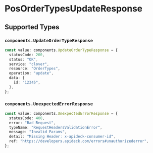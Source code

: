 # PosOrderTypesUpdateResponse


## Supported Types

### `components.UpdateOrderTypeResponse`

```typescript
const value: components.UpdateOrderTypeResponse = {
  statusCode: 200,
  status: "OK",
  service: "clover",
  resource: "OrderTypes",
  operation: "update",
  data: {
    id: "12345",
  },
};
```

### `components.UnexpectedErrorResponse`

```typescript
const value: components.UnexpectedErrorResponse = {
  statusCode: 400,
  error: "Bad Request",
  typeName: "RequestHeadersValidationError",
  message: "Invalid Params",
  detail: "Missing Header: x-apideck-consumer-id",
  ref: "https://developers.apideck.com/errors#unauthorizederror",
};
```

